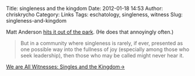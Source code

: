 Title: singleness and the kingdom
Date: 2012-01-18 14:53
Author: chriskrycho
Category: Links
Tags: eschatology, singleness, witness
Slug: singleness-and-kingdom

Matt Anderson [hits it out of the park][]. (He does that annoyingly
often.)

> But in a community where singleness is rarely, if ever, presented as
> one possible way into the fullness of joy (especially among those who
> seek leadership), then those who may be called might never hear it.

[We are All Witnesses: Singles and the Kingdom→][]

  [hits it out of the park]: http://www.mereorthodoxy.com/witnesses-singleness-kingdom/
    "We are All Witnesses: Singles and the Kingdom"
  [We are All Witnesses: Singles and the Kingdom→]: http://www.mereorthodoxy.com/witnesses-singleness-kingdom/
